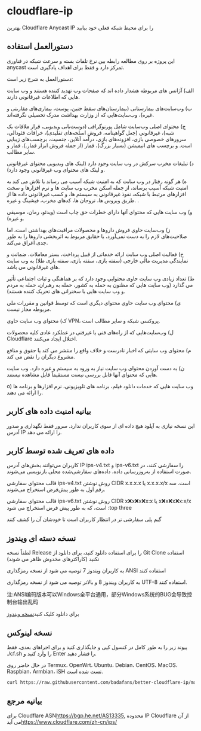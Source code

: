 # cloudflare-ip

بهترین Cloudflare Anycast IP را برای محیط شبکه فعلی خود بیابید

## دستورالعمل استفاده

این پروژه بر روی مطالعه رابطه بین نرخ تلفات بسته و سرعت شبکه در فناوری anycast تمرکز دارد و فقط برای اهداف یادگیری است.

دستورالعمل به شرح زیر است:

الف) آژانس های مربوطه هشدار داده اند که صفحات وب تهدید کننده هستند و وب سایت هایی که اطلاعات غیرقانونی دارند.

ب) وب‌سایت‌های بیمارستانی (بیمارستان‌های سقط جنین، پوست، بیماری‌های مقاربتی و غیره)، وب‌سایت‌هایی که از وزارت بهداشت مدرک تحصیلی نگرفته‌اند.

ج) محتوای اصلی وب‌سایت شامل پورنوگرافی (دوست‌یابی ویدیویی، قرار ملاقات یک شبه)، غیرقانونی (جعل گواهینامه، فروش اسلحه‌های تقلیدی)، خرافات فئودالی، سرورهای خصوصی بازی، افزونه‌های بازی، درآمد آنلاین، جنسیت، برچسب‌های زیبایی است. و برچسب های انیمیشن (بسیار بزرگ)، قمار (از جمله فروش ابزار قمار.)، قمار و سایر مطالب.

د) تبلیغات مخرب سرکش در وب سایت وجود دارد (لینک های ویدیویی محتوای غیرقانونی و لینک های محتوای وب غیرقانونی وجود دارد).

ه) هر گونه رفتار در وب سایت که به امنیت شبکه آسیب می رساند یا تلاش می کند به امنیت شبکه آسیب برساند، از جمله اسکن مخرب وب سایت ها و نرم افزارها و سخت افزارهای مرتبط با شبکه، نفوذ غیرقانونی به سیستم ها، و کسب غیرقانونی داده ها از طریق ویروس ها، تروجان ها، کدهای مخرب، فیشینگ و غیره. .

و) وب سایت هایی که محتوای آنها دارای خطرات حق چاپ است (ویدئو، رمان، موسیقی و غیره).

ز) وب‌سایت حاوی فروش داروها و محصولات مراقبت‌های بهداشتی است، اما صلاحیت‌های لازم را به دست نمی‌آورد، یا حقایق مربوط به اثربخشی داروها را به طور جدی اغراق می‌کند.

ح) فعالیت اصلی وب سایت ارائه خدماتی از قبیل پرداخت، بستر معاملات، ضمانت و نمایندگی مدیریت مالی خارجی (سفته بازی، سفته بازی، سفته بازی طلا) به وب سایت های غیرقانونی می باشد.

ط) تعداد زیادی وب سایت حاوی محتوایی وجود دارد که بر هماهنگی و ثبات اجتماعی تأثیر می گذارد (وب سایت هایی که مظنون به حمله به کشور، حمله به رهبران، حمله به مردم و وب سایت هایی با سخنرانی های تحریک کننده هستند).

ی) محتوای وب سایت حاوی محتوای دیگری است که توسط قوانین و مقررات ملی مربوطه مجاز نیست.

ک) محتوای وب سایت حاوی VPN، پروکسی شبکه و سایر مطالب است.

ل) وب‌سایت‌هایی که از راه‌های فنی یا غیرفنی در عملکرد عادی کلیه محصولات Cloudflare اختلال ایجاد می‌کنند.

م) محتوای وب سایتی که اخبار نادرست و خلاف واقع را منتشر می کند یا حقوق و منافع مشروع دیگران را نقض می کند.

ن) به دست آوردن محتوای وب سایت نیاز به ورود به سیستم و غیره دارد. وب سایت هایی که محتوای آنها قابل بررسی نیست مستقیماً قابل مشاهده نیستند.

o) وب سایت هایی که خدمات دانلود فیلم، برنامه های تلویزیونی، نرم افزارها و برنامه ها را ارائه می دهند.

## بیانیه امنیت داده های کاربر

این نسخه نیازی به آپلود هیچ داده ای از سوی کاربران ندارد. سرور فقط نگهداری و صدور آدرس IP را ارائه می دهد.

## داده های تعریف شده توسط کاربر

کاربران می‌توانند بخش‌های آدرس IP ips-v4.txt و ips-v6.txt را سفارشی کنند، در صورت استفاده از به‌روزرسانی داده، داده‌های سفارشی‌شده محلی بازنویسی می‌شوند.

قالب محتوای سفارشی ips-v4.txt روش نوشتن CIDR x.x.x.x یا x.x.x.x/x است. سه رقم اول به طور پیش‌فرض استخراج می‌شوند.

قالب محتوای سفارشی ips-v6.txt روش نوشتن CIDR x:x:x:x:x:x:x:x یا x:x:x:x:x:x:x:x/x است، که به طور پیش فرض استخراج می شود :top three

گیم پلی سفارشی تر در انتظار کاربران است تا خودشان آن را کشف کنند

## نسخه دسته ای ویندوز

لطفاً نسخه Release را برای استفاده دانلود کنید، برای دانلود از Git Clone استفاده نکنید (کاراکترهای مخدوش ظاهر می شوند)

به کاربران ویندوز 7 توصیه می شود از نسخه رمزگذاری ANSI استفاده کنند

به کاربران ویندوز 8 و بالاتر توصیه می شود از نسخه رمزگذاری UTF-8 استفاده کنند.

注:ANSI编码版本可以Windows全平台通用，部分Windows系统的BUG会导致控制台输出乱码

برای دانلود کلیک کنید[نسخه ویندوز](https://github.com/badafans/better-cloudflare-ip/releases/latest/download/batch.zip)

## نسخه لینوکس

پیوند زیر را به طور کامل در کنسول کپی و جایگذاری کنید و برای اجراهای بعدی، فقط ./cf.sh را وارد کنید و Enter را فشار دهید.

در حال حاضر روی Termux، OpenWrt، Ubuntu، Debian، CentOS، MacOS، Raspbian، Armbian، iSH تست شده است.

```bash
curl https://raw.githubusercontent.com/badafans/better-cloudflare-ip/master/shell/cf.sh -o cf.sh && chmod +x cf.sh && ./cf.sh
```

## بیانیه مرجع

برای Cloudflare ASN<https://bgp.he.net/AS13335>, محدوده IP Cloudflare از آن می آید<https://www.cloudflare.com/zh-cn/ips/>
